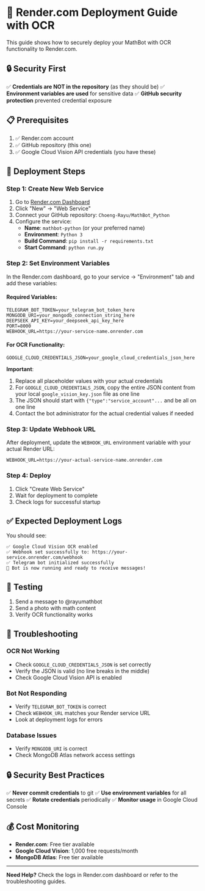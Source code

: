 # 🚀 Render.com Deployment Guide with OCR

This guide shows how to securely deploy your MathBot with OCR functionality to Render.com.

## 🔒 Security First

✅ **Credentials are NOT in the repository** (as they should be)
✅ **Environment variables are used** for sensitive data
✅ **GitHub security protection** prevented credential exposure

## 📋 Prerequisites

1. ✅ Render.com account
2. ✅ GitHub repository (this one)
3. ✅ Google Cloud Vision API credentials (you have these)

## 🚀 Deployment Steps

### Step 1: Create New Web Service

1. Go to [Render.com Dashboard](https://dashboard.render.com)
2. Click "New" → "Web Service"
3. Connect your GitHub repository: `Choeng-Rayu/MathBot_Python`
4. Configure the service:
   - **Name**: `mathbot-python` (or your preferred name)
   - **Environment**: `Python 3`
   - **Build Command**: `pip install -r requirements.txt`
   - **Start Command**: `python run.py`

### Step 2: Set Environment Variables

In the Render.com dashboard, go to your service → "Environment" tab and add these variables:

#### Required Variables:
```
TELEGRAM_BOT_TOKEN=your_telegram_bot_token_here
MONGODB_URI=your_mongodb_connection_string_here
DEEPSEEK_API_KEY=your_deepseek_api_key_here
PORT=8000
WEBHOOK_URL=https://your-service-name.onrender.com
```

#### For OCR Functionality:
```
GOOGLE_CLOUD_CREDENTIALS_JSON=your_google_cloud_credentials_json_here
```

**Important**:
1. Replace all placeholder values with your actual credentials
2. For `GOOGLE_CLOUD_CREDENTIALS_JSON`, copy the entire JSON content from your local `google_vision_key.json` file as one line
3. The JSON should start with `{"type":"service_account"...` and be all on one line
4. Contact the bot administrator for the actual credential values if needed

### Step 3: Update Webhook URL

After deployment, update the `WEBHOOK_URL` environment variable with your actual Render URL:
```
WEBHOOK_URL=https://your-actual-service-name.onrender.com
```

### Step 4: Deploy

1. Click "Create Web Service"
2. Wait for deployment to complete
3. Check logs for successful startup

## ✅ Expected Deployment Logs

You should see:
```
✅ Google Cloud Vision OCR enabled
✅ Webhook set successfully to: https://your-service.onrender.com/webhook
✅ Telegram bot initialized successfully
🚀 Bot is now running and ready to receive messages!
```

## 🧪 Testing

1. Send a message to @rayumathbot
2. Send a photo with math content
3. Verify OCR functionality works

## 🔧 Troubleshooting

### OCR Not Working
- Check `GOOGLE_CLOUD_CREDENTIALS_JSON` is set correctly
- Verify the JSON is valid (no line breaks in the middle)
- Check Google Cloud Vision API is enabled

### Bot Not Responding
- Verify `TELEGRAM_BOT_TOKEN` is correct
- Check `WEBHOOK_URL` matches your Render service URL
- Look at deployment logs for errors

### Database Issues
- Verify `MONGODB_URI` is correct
- Check MongoDB Atlas network access settings

## 🔒 Security Best Practices

✅ **Never commit credentials** to git
✅ **Use environment variables** for all secrets
✅ **Rotate credentials** periodically
✅ **Monitor usage** in Google Cloud Console

## 💰 Cost Monitoring

- **Render.com**: Free tier available
- **Google Cloud Vision**: 1,000 free requests/month
- **MongoDB Atlas**: Free tier available

---

**Need Help?** Check the logs in Render.com dashboard or refer to the troubleshooting guides.
